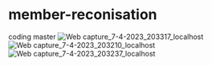 # member-reconisation
coding master
![Web capture_7-4-2023_203317_localhost](https://user-images.githubusercontent.com/86850698/230666773-00d0321b-85b6-456e-b899-29abd92766df.jpeg)
![Web capture_7-4-2023_203210_localhost](https://user-images.githubusercontent.com/86850698/230666787-23d5e705-b4cb-4aae-9b52-7a6b6e1d9694.jpeg)
![Web capture_7-4-2023_203237_localhost](https://user-images.githubusercontent.com/86850698/230666790-e079a9e2-b2c4-47ff-8066-e344e8d41b60.jpeg)
